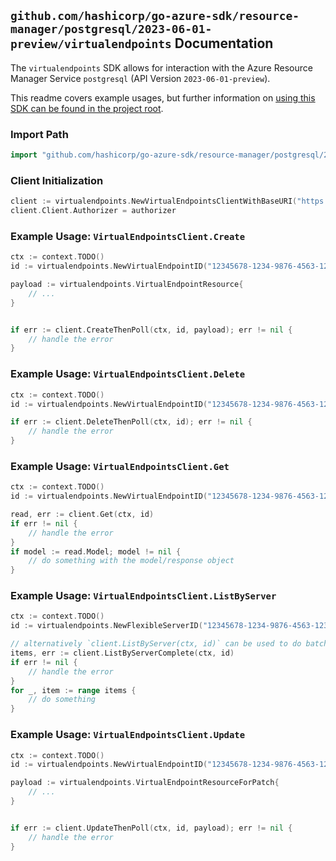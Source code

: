 
## `github.com/hashicorp/go-azure-sdk/resource-manager/postgresql/2023-06-01-preview/virtualendpoints` Documentation

The `virtualendpoints` SDK allows for interaction with the Azure Resource Manager Service `postgresql` (API Version `2023-06-01-preview`).

This readme covers example usages, but further information on [using this SDK can be found in the project root](https://github.com/hashicorp/go-azure-sdk/tree/main/docs).

### Import Path

```go
import "github.com/hashicorp/go-azure-sdk/resource-manager/postgresql/2023-06-01-preview/virtualendpoints"
```


### Client Initialization

```go
client := virtualendpoints.NewVirtualEndpointsClientWithBaseURI("https://management.azure.com")
client.Client.Authorizer = authorizer
```


### Example Usage: `VirtualEndpointsClient.Create`

```go
ctx := context.TODO()
id := virtualendpoints.NewVirtualEndpointID("12345678-1234-9876-4563-123456789012", "example-resource-group", "flexibleServerValue", "virtualEndpointValue")

payload := virtualendpoints.VirtualEndpointResource{
	// ...
}


if err := client.CreateThenPoll(ctx, id, payload); err != nil {
	// handle the error
}
```


### Example Usage: `VirtualEndpointsClient.Delete`

```go
ctx := context.TODO()
id := virtualendpoints.NewVirtualEndpointID("12345678-1234-9876-4563-123456789012", "example-resource-group", "flexibleServerValue", "virtualEndpointValue")

if err := client.DeleteThenPoll(ctx, id); err != nil {
	// handle the error
}
```


### Example Usage: `VirtualEndpointsClient.Get`

```go
ctx := context.TODO()
id := virtualendpoints.NewVirtualEndpointID("12345678-1234-9876-4563-123456789012", "example-resource-group", "flexibleServerValue", "virtualEndpointValue")

read, err := client.Get(ctx, id)
if err != nil {
	// handle the error
}
if model := read.Model; model != nil {
	// do something with the model/response object
}
```


### Example Usage: `VirtualEndpointsClient.ListByServer`

```go
ctx := context.TODO()
id := virtualendpoints.NewFlexibleServerID("12345678-1234-9876-4563-123456789012", "example-resource-group", "flexibleServerValue")

// alternatively `client.ListByServer(ctx, id)` can be used to do batched pagination
items, err := client.ListByServerComplete(ctx, id)
if err != nil {
	// handle the error
}
for _, item := range items {
	// do something
}
```


### Example Usage: `VirtualEndpointsClient.Update`

```go
ctx := context.TODO()
id := virtualendpoints.NewVirtualEndpointID("12345678-1234-9876-4563-123456789012", "example-resource-group", "flexibleServerValue", "virtualEndpointValue")

payload := virtualendpoints.VirtualEndpointResourceForPatch{
	// ...
}


if err := client.UpdateThenPoll(ctx, id, payload); err != nil {
	// handle the error
}
```
